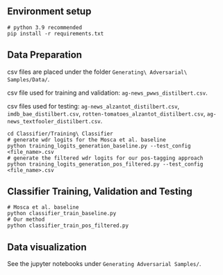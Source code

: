 ## Environment setup 

```
# python 3.9 recommended 
pip install -r requirements.txt
```

## Data Preparation 

csv files are placed under the folder `Generating\ Adversarial\ Samples/Data/`. 

csv file used for training and validation: `ag-news_pwws_distilbert.csv`. 

csv files used for testing: `ag-news_alzantot_distilbert.csv`, `imdb_bae_distilbert.csv`, `rotten-tomatoes_alzantot_distilbert.csv`, `ag-news_textfooler_distilbert.csv`. 

```
cd Classifier/Training\ Classifier 
# generate wdr logits for the Mosca et al. baseline 
python training_logits_generation_baseline.py --test_config <file_name>.csv 
# generate the filtered wdr logits for our pos-tagging approach 
python training_logits_generation_pos_filtered.py --test_config <file_name>.csv 
```

## Classifier Training, Validation and Testing 

```
# Mosca et al. baseline 
python classifier_train_baseline.py 
# Our method 
python classifier_train_pos_filtered.py 
```

## Data visualization 

See the jupyter notebooks under `Generating Adversarial Samples/`. 


